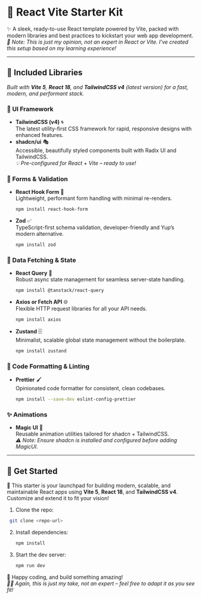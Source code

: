 # 🧪 React Vite Starter Kit

✨ A sleek, ready-to-use React template powered by Vite, packed with modern libraries and best practices to kickstart your web app development.  
_📌 Note: This is just my opinion, not an expert in React or Vite. I've created this setup based on my learning experience!_

---

## 🔋 Included Libraries

_Built with **Vite 5**, **React 18**, and **TailwindCSS v4** (latest version) for a fast, modern, and performant stack._

### 🎨 UI Framework

-   **TailwindCSS (v4)** 🌀  
    The latest utility-first CSS framework for rapid, responsive designs with enhanced features.
-   **shadcn/ui** 🎭  
    Accessible, beautifully styled components built with Radix UI and TailwindCSS.  
    _💡 Pre-configured for React + Vite – ready to use!_

### 🧾 Forms & Validation

-   **React Hook Form** 📝  
    Lightweight, performant form handling with minimal re-renders.
    ```bash
    npm install react-hook-form
    ```
-   **Zod** ✅  
    TypeScript-first schema validation, developer-friendly and Yup’s modern alternative.
    ```bash
    npm install zod
    ```

### 🔄 Data Fetching & State

-   **React Query** 🔄  
    Robust async state management for seamless server-state handling.
    ```bash
    npm install @tanstack/react-query
    ```
-   **Axios or Fetch API** 🌐  
    Flexible HTTP request libraries for all your API needs.
    ```bash
    npm install axios
    ```
-   **Zustand** 🗄️  
    Minimalist, scalable global state management without the boilerplate.
    ```bash
    npm install zustand
    ```

### 🧼 Code Formatting & Linting

-   **Prettier** 🖌️  
    Opinionated code formatter for consistent, clean codebases.
    ```bash
    npm install --save-dev eslint-config-prettier
    ```

### ✨ Animations

-   **Magic UI** 🌟  
    Reusable animation utilities tailored for shadcn + TailwindCSS.  
    _⚠️ Note: Ensure shadcn is installed and configured before adding MagicUI._

---

## 🚀 Get Started

🚀 This starter is your launchpad for building modern, scalable, and maintainable React apps using **Vite 5**, **React 18**, and **TailwindCSS v4**. Customize and extend it to fit your vision!

1. Clone the repo:

```bash
 git clone <repo-url>
```

2. Install dependencies:
    ```bash
    npm install
    ```
3. Start the dev server:
    ```bash
    npm run dev
    ```

🌟 Happy coding, and build something amazing!  
_🙋‍♂️ Again, this is just my take, not an expert – feel free to adapt it as you see fit!_
